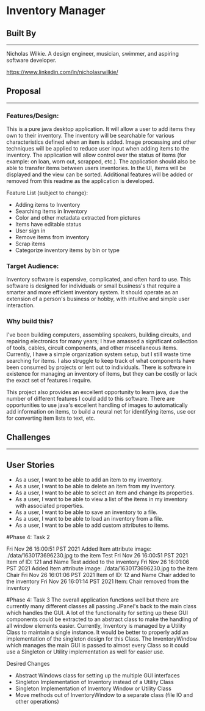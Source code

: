 # Inventory Manager

## Built By

___
Nicholas Wilkie. A design engineer, musician, swimmer, 
and aspiring software developer.

https://www.linkedin.com/in/nicholasrwilkie/

## Proposal

___

### Features/Design:

This is a pure java desktop application. It will allow a user to add items they own to their inventory. The inventory
will be searchable for various characteristics defined when an item is added. Image processing and other techniques will
be applied to reduce user input when adding items to the inventory. The application will allow control over the status
of items (for example: on loan, worn out, scrapped, etc.). The application should also be able to transfer items between
users inventories. In the UI, items will be displayed and the view can be sorted. Additional features will be added or
removed from this readme as the application is developed.

Feature List (subject to change):

- Adding items to Inventory
- Searching items in Inventory
- Color and other metadata extracted from pictures
- Items have editable status
- User sign in
- Remove items from inventory
- Scrap items
- Categorize inventory items by bin or type

### Target Audience:

Inventory software is expensive, complicated, and often hard to use. This software is designed for individuals or small
business's that require a smarter and more efficient inventory system. It should operate as an extension of a person's
business or hobby, with intuitive and simple user interaction.

### Why build this?

I've been building computers, assembling speakers, building circuits, and repairing electronics for many years; I have
amassed a significant collection of tools, cables, circuit components, and other miscellaneous items. Currently, I have
a simple organization system setup, but I still waste time searching for items. I also struggle to keep track of what
components have been consumed by projects or lent out to individuals. There is software in existence for managing an
inventory of items, but they can be costly or lack the exact set of features I require.

This project also provides an excellent opportunity to learn java, due the number of different features I could add to
this software. There are opportunities to use java's excellent handling of images to automatically add information on
items, to build a neural net for identifying items, use ocr for converting item lists to text, etc.

## Challenges

___

## User Stories
- As a user, I want to be able to add an item to my inventory.
- As a user, I want to be able to delete an item from my inventory.
- As a user, I want to be able to select an item and change its properties.
- As a user, I want to be able to view a list of the items in my inventory with associated properties.
- As a user, I want to be able to save an inventory to a file.
- As a user, I want to be able to load an inventory from a file.
- As a user, I want to be able to add custom attributes to items.

#Phase 4: Task 2

Fri Nov 26 16:00:51 PST 2021
Added Item attribute image: ./data/1630173696230.jpg to the item Test
Fri Nov 26 16:00:51 PST 2021
Item of ID: 121 and Name Test added to the inventory
Fri Nov 26 16:01:06 PST 2021
Added Item attribute image: ./data/1630173696230.jpg to the item Chair
Fri Nov 26 16:01:06 PST 2021
Item of ID: 12 and Name Chair added to the inventory
Fri Nov 26 16:01:14 PST 2021
Item: Chair removed from the inventory

#Phase 4: Task 3
The overall application functions well but there are currently many different classes all passing JPanel's
back to the main class which handles the GUI. A lot of the functionality for setting up these GUI components
could be extracted to an abstract class to make the handling of all window elements easier. Currently, 
Inventory is managed by a Utility Class to maintain a single instance. It would be better to properly add an
implementation of the singleton design for this Class. The InventoryWindow which manages the main GUI is passed
to almost every Class so it could use a Singleton or Utility implementation as well for easier use.

Desired Changes
- Abstract Windows class for setting up the multiple GUI interfaces
- Singleton Implementation of Inventory instead of a Utility Class
- Singleton Implementation of Inventory Window or Utility Class
- Move methods out of InventoryWindow to a separate class (file IO and other operations)
